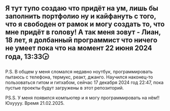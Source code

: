 Я тут тупо создаю что придёт на ум, лишь бы заполнить портфолио ну и кайфануть с того, что я свободен от рамок и могу создать то, что мне придёт в голову!
А так меня зовут - Лиан, 18 лет, я долбанный программист что ничего не умеет пока что на момент 22 июня 2024 года, 13:33🕞        
-----------------------------------------
P.S. В общем у меня сломался недавно ноутбук, программировать пытаюсь с телефона, термукс, реакт, джанго. Научился наконец-то пользоваться гитом и гитхабом, сейчас 17 декабря 2024 год 22:47, пока пустые проекты будут загружены в этот репозиторий.

PS.S. У меня появился компьютер и я могу программировать на нём!! Юхуууу. Время 21.02.2025.
